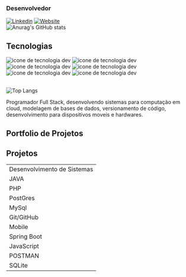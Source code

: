 ### Desenvolvedor

[![Linkedin](https://img.shields.io/badge/LinkedIn-0077B5?style=for-the-badge&logo=linkedin&logoColor=white)](https://www.linkedin.com/in/gabrielsilva17/)
[![Website](https://img.shields.io/badge/dev.to-0A0A0A?style=for-the-badge&logo=devdotto&logoColor=white)](https://my-profile-7.netlify.app/)<br>
![Anurag's GitHub stats](https://github-readme-stats.vercel.app/api?username=GabryelSilvah&show_icons=true&theme=radical)

## Tecnologias

<div>
      <img src="https://img.shields.io/badge/PHP-777BB4?style=for-the-badge&logo=php&logoColor=white" alt="icone de tecnologia dev">
       <img src="https://img.shields.io/badge/Java-ED8B00?style=for-the-badge&logo=openjdk&logoColor=white" alt="icone de tecnologia dev">
    <img src="https://img.shields.io/badge/JavaScript-F7DF1E?style=for-the-badge&logo=javascript&logoColor=black" alt="icone de tecnologia dev">
        <img src="https://img.shields.io/badge/MySQL-005C84?style=for-the-badge&logo=mysql&logoColor=white" alt="icone de tecnologia dev">  
           <img src="https://img.shields.io/badge/HTML5-E34F26?style=for-the-badge&logo=html5&logoColor=white" alt="icone de tecnologia dev"> <img src="https://img.shields.io/badge/CSS3-1572B6?style=for-the-badge&logo=css3&logoColor=white" alt="icone de tecnologia dev">
</div><br>

![Top Langs](https://github-readme-stats.vercel.app/api/top-langs/?username=GabryelSilvah&layout=compact)

<p>
    Programador Full Stack, desenvolvendo sistemas para computação em cloud, modelagem de bases de dados, versionamento de código, desenvolvimento para dispositivos moveis e hardwares.
      
</p>
<h2>
      Portfolio de Projetos
</h2>

## Projetos

<table boder="1">
      <tr>
            <td>Desenvolvimento de Sistemas</td>
      </tr>
       <tr>
            <td>JAVA</td>
      </tr>
      <tr>
            <td>PHP</td>
      </tr>
      <tr>
            <td>PostGres</td>
      </tr>
      <tr>
            <td>MySql</td>
      </tr>
       <tr>
            <td>Git/GitHub</td>
      </tr>
       <tr>
            <td>Mobile</td>
      </tr>
       <tr>
            <td>Spring Boot</td>
      </tr>
       <tr>
            <td>JavaScript</td>
      </tr>
       <tr>
            <td>POSTMAN</td>
      </tr>
       <tr>
            <td>SQLite</td>
      </tr>
   
</table>
